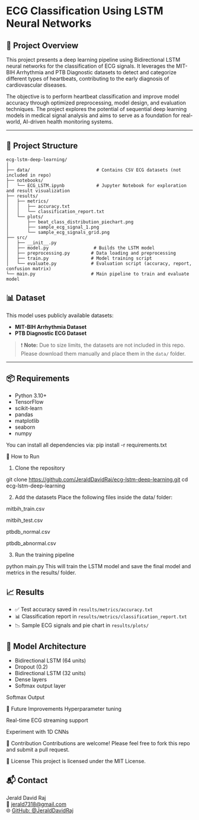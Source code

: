 # ECG Classification Using LSTM Neural Networks

## 🧠 Project Overview

This project presents a deep learning pipeline using Bidirectional LSTM neural networks for the classification of ECG signals. It leverages the MIT-BIH Arrhythmia and PTB Diagnostic datasets to detect and categorize different types of heartbeats, contributing to the early diagnosis of cardiovascular diseases.

The objective is to perform heartbeat classification and improve model accuracy through optimized preprocessing, model design, and evaluation techniques. The project explores the potential of sequential deep learning models in medical signal analysis and aims to serve as a foundation for real-world, AI-driven health monitoring systems.

---

## 📁 Project Structure

```
ecg-lstm-deep-learning/
│
├── data/                         # Contains CSV ECG datasets (not included in repo)
├── notebooks/
│   └── ECG_LSTM.ipynb            # Jupyter Notebook for exploration and result visualization
├── results/
│   ├── metrics/
│   │   ├── accuracy.txt
│   │   └── classification_report.txt
│   └── plots/
│       ├── beat_class_distribution_piechart.png
│       ├── sample_ecg_signal_1.png
│       └── sample_ecg_signals_grid.png
├── src/
│   ├── __init__.py
│   ├── model.py                 # Builds the LSTM model
│   ├── preprocessing.py        # Data loading and preprocessing
│   ├── train.py                # Model training script
│   └── evaluate.py             # Evaluation script (accuracy, report, confusion matrix)
└── main.py                     # Main pipeline to train and evaluate model
```

## 📊 Dataset

This model uses publicly available datasets:

- **MIT-BIH Arrhythmia Dataset**
- **PTB Diagnostic ECG Dataset**

> ❗ **Note:** Due to size limits, the datasets are not included in this repo. Please download them manually and place them in the `data/` folder.

---

## 📦 Requirements

- Python 3.10+
- TensorFlow
- scikit-learn
- pandas
- matplotlib
- seaborn
- numpy

You can install all dependencies via:
pip install -r requirements.txt


🚀 How to Run
1. Clone the repository

git clone https://github.com/JeraldDavidRaj/ecg-lstm-deep-learning.git
cd ecg-lstm-deep-learning

2. Add the datasets
Place the following files inside the data/ folder:

mitbih_train.csv

mitbih_test.csv

ptbdb_normal.csv

ptbdb_abnormal.csv

3. Run the training pipeline

python main.py
This will train the LSTM model and save the final model and metrics in the results/ folder.

## 📈 Results

- ✅ Test accuracy saved in `results/metrics/accuracy.txt`
- 📊 Classification report in `results/metrics/classification_report.txt`
- 📉 Sample ECG signals and pie chart in `results/plots/`

## 🧠 Model Architecture

- Bidirectional LSTM (64 units)
- Dropout (0.2)
- Bidirectional LSTM (32 units)
- Dense layers
- Softmax output layer

Softmax Output

📌 Future Improvements
Hyperparameter tuning

Real-time ECG streaming support

Experiment with 1D CNNs

🤝 Contribution
Contributions are welcome! Please feel free to fork this repo and submit a pull request.

📜 License
This project is licensed under the MIT License.

## 📬 Contact

Jerald David Raj  
📧 [jerald7318@gmail.com](mailto:jerald7318@gmail.com)  
🌐 [GitHub: @JeraldDavidRaj](https://github.com/JeraldDavidRaj)







